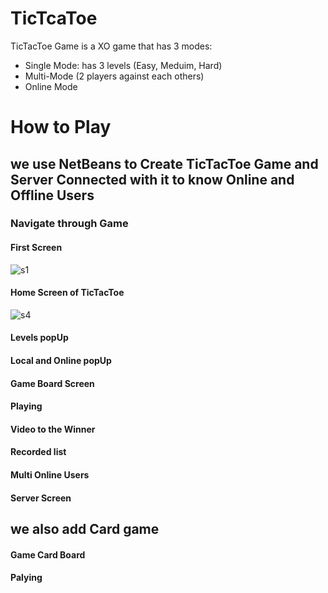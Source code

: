 # TicTcaToe
TicTacToe Game is a XO game that has 3 modes:
+ Single Mode: has 3 levels (Easy, Meduim, Hard)
+ Multi-Mode (2 players against each others)
+ Online Mode

# How to Play
## we use NetBeans to Create TicTacToe Game and Server Connected with it to know Online and Offline Users 

### Navigate through Game 

#### First Screen 
![s1](https://user-images.githubusercontent.com/92337458/212682783-53772ba2-3b78-46cd-93ea-fd8febabfb40.PNG)

#### Home Screen of TicTacToe
![s4](https://user-images.githubusercontent.com/92337458/212688479-ccfb9d82-439d-4d3d-b2bc-71576f954153.PNG)

#### Levels popUp 

#### Local and Online popUp 

#### Game Board Screen

#### Playing 

#### Video to the Winner 

#### Recorded list

#### Multi Online Users 

#### Server Screen

## we also add Card game 

#### Game Card Board 

#### Palying
